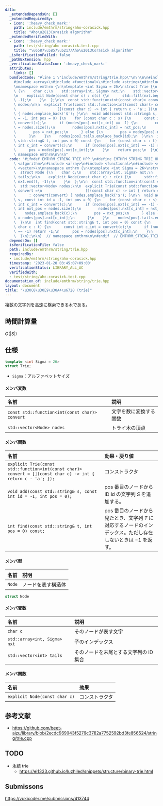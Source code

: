 ```yaml
---
data:
  _extendedDependsOn: []
  _extendedRequiredBy:
  - icon: ':heavy_check_mark:'
    path: include/emthrm/string/aho-corasick.hpp
    title: "Aho\u2013Corasick algorithm"
  _extendedVerifiedWith:
  - icon: ':heavy_check_mark:'
    path: test/string/aho-corasick.test.cpp
    title: "\u6587\u5B57\u5217/Aho\u2013Corasick algorithm"
  _isVerificationFailed: false
  _pathExtension: hpp
  _verificationStatusIcon: ':heavy_check_mark:'
  attributes:
    links: []
  bundledCode: "#line 1 \"include/emthrm/string/trie.hpp\"\n\n\n\n#include <algorithm>\n\
    #include <array>\n#include <functional>\n#include <string>\n#include <vector>\n\
    \nnamespace emthrm {\n\ntemplate <int Sigma = 26>\nstruct Trie {\n  struct Node\
    \ {\n    char c;\n    std::array<int, Sigma> nxt;\n    std::vector<int> tails;\n\
    \n    explicit Node(const char c) : c(c) {\n      std::fill(nxt.begin(), nxt.end(),\
    \ -1);\n    }\n  };\n\n  const std::function<int(const char)> convert;\n  std::vector<Node>\
    \ nodes;\n\n  explicit Trie(const std::function<int(const char)> convert =\n \
    \                   [](const char c) -> int { return c - 'a'; })\n      : convert(convert)\
    \ { nodes.emplace_back('$'); }\n\n  void add(const std::string& s, const int id\
    \ = -1, int pos = 0) {\n    for (const char c : s) {\n      const int c_int =\
    \ convert(c);\n      if (nodes[pos].nxt[c_int] == -1) {\n        const int nxt_pos\
    \ = nodes.size();\n        nodes[pos].nxt[c_int] = nxt_pos;\n        nodes.emplace_back(c);\n\
    \        pos = nxt_pos;\n      } else {\n        pos = nodes[pos].nxt[c_int];\n\
    \      }\n    }\n    nodes[pos].tails.emplace_back(id);\n  }\n\n  int find(const\
    \ std::string& t, int pos = 0) const {\n    for (const char c : t) {\n      const\
    \ int c_int = convert(c);\n      if (nodes[pos].nxt[c_int] == -1) return -1;\n\
    \      pos = nodes[pos].nxt[c_int];\n    }\n    return pos;\n  }\n};\n\n}  //\
    \ namespace emthrm\n\n\n"
  code: "#ifndef EMTHRM_STRING_TRIE_HPP_\n#define EMTHRM_STRING_TRIE_HPP_\n\n#include\
    \ <algorithm>\n#include <array>\n#include <functional>\n#include <string>\n#include\
    \ <vector>\n\nnamespace emthrm {\n\ntemplate <int Sigma = 26>\nstruct Trie {\n\
    \  struct Node {\n    char c;\n    std::array<int, Sigma> nxt;\n    std::vector<int>\
    \ tails;\n\n    explicit Node(const char c) : c(c) {\n      std::fill(nxt.begin(),\
    \ nxt.end(), -1);\n    }\n  };\n\n  const std::function<int(const char)> convert;\n\
    \  std::vector<Node> nodes;\n\n  explicit Trie(const std::function<int(const char)>\
    \ convert =\n                    [](const char c) -> int { return c - 'a'; })\n\
    \      : convert(convert) { nodes.emplace_back('$'); }\n\n  void add(const std::string&\
    \ s, const int id = -1, int pos = 0) {\n    for (const char c : s) {\n      const\
    \ int c_int = convert(c);\n      if (nodes[pos].nxt[c_int] == -1) {\n        const\
    \ int nxt_pos = nodes.size();\n        nodes[pos].nxt[c_int] = nxt_pos;\n    \
    \    nodes.emplace_back(c);\n        pos = nxt_pos;\n      } else {\n        pos\
    \ = nodes[pos].nxt[c_int];\n      }\n    }\n    nodes[pos].tails.emplace_back(id);\n\
    \  }\n\n  int find(const std::string& t, int pos = 0) const {\n    for (const\
    \ char c : t) {\n      const int c_int = convert(c);\n      if (nodes[pos].nxt[c_int]\
    \ == -1) return -1;\n      pos = nodes[pos].nxt[c_int];\n    }\n    return pos;\n\
    \  }\n};\n\n}  // namespace emthrm\n\n#endif  // EMTHRM_STRING_TRIE_HPP_\n"
  dependsOn: []
  isVerificationFile: false
  path: include/emthrm/string/trie.hpp
  requiredBy:
  - include/emthrm/string/aho-corasick.hpp
  timestamp: '2023-01-20 03:45:07+09:00'
  verificationStatus: LIBRARY_ALL_AC
  verifiedWith:
  - test/string/aho-corasick.test.cpp
documentation_of: include/emthrm/string/trie.hpp
layout: document
title: "\u30C8\u30E9\u30A4\u6728 (trie)"
---
```


複数の文字列を高速に検索できる木である。


## 時間計算量

$O(\lvert S \rvert)$


## 仕様

```cpp
template <int Sigma = 26>
struct Trie;
```

- `Sigma`：アルファベットサイズ

#### メンバ変数

|名前|説明|
|:--|:--|
|`const std::function<int(const char)> convert`|文字を数に変換する関数|
|`std::vector<Node> nodes`|トライ木の頂点|

#### メンバ関数

|名前|効果・戻り値|
|:--|:--|
|`explicit Trie(const std::function<int(const char)> convert = [](const char c) -> int { return c - 'a'; });`|コンストラクタ||
|`void add(const std::string& s, const int id = -1, int pos = 0);`|$\mathrm{pos}$ 番目のノードから ID $\mathrm{id}$ の文字列 $S$ を追加する。||
|`int find(const std::string& t, int pos = 0) const;`|$\mathrm{pos}$ 番目のノードから見たとき、文字列 $T$ に対応するノードのインデックス。ただし存在しないときは $-1$ を返す。|

#### メンバ型

|名前|説明|
|:--|:--|
|`Node`|ノードを表す構造体|

```cpp
struct Node
```

#### メンバ変数

|名前|説明|
|:--|:--|
|`char c`|そのノードが表す文字|
|`std::array<int, Sigma> nxt`|子のインデックス|
|`std::vector<int> tails`|そのノードを末尾とする文字列の ID 集合|

#### メンバ関数

|名前|効果|
|:--|:--|
|`explicit Node(const char c)`|コンストラクタ|


## 参考文献

- https://github.com/beet-aizu/library/blob/2ecdc969043f5276c3782a7752592bd3fe856524/string/trie.cpp


## TODO

- 永続 trie
  - https://ei1333.github.io/luzhiled/snippets/structure/binary-trie.html


## Submissons

https://yukicoder.me/submissions/413744
